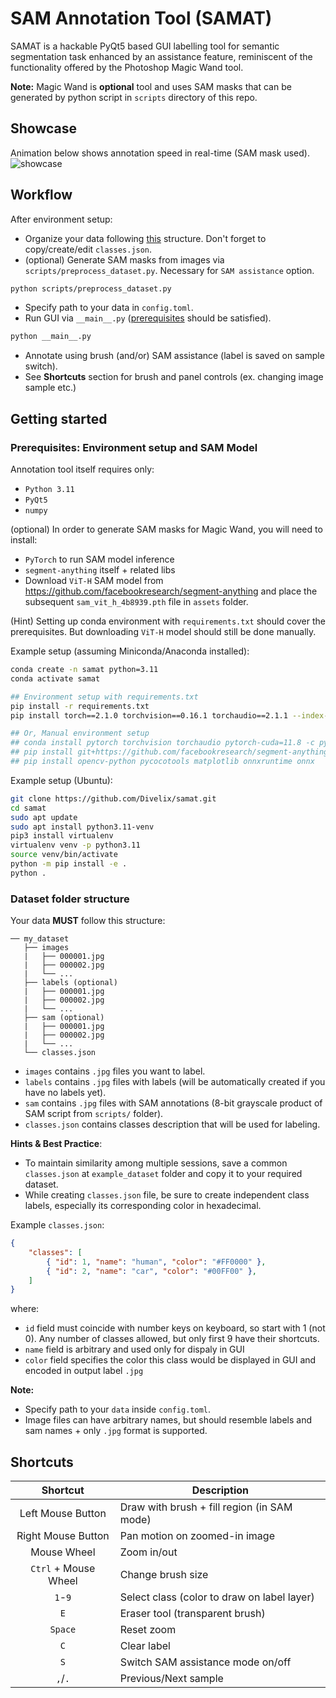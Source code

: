 # SAM Annotation Tool (SAMAT)

SAMAT is a hackable PyQt5 based GUI labelling tool for semantic segmentation task enhanced by an assistance feature, reminiscent of the functionality offered by the Photoshop Magic Wand tool.

**Note:** Magic Wand is **optional** tool and uses SAM masks that can be generated by python script in `scripts` directory of this repo.

## Showcase

Animation below shows annotation speed in real-time (SAM mask used).
![showcase](assets/showcase.gif)

## Workflow

After environment setup:
- Organize your data following [this](#dataset-folder-structure) structure. Don't forget to copy/create/edit `classes.json`.
- (optional) Generate SAM masks from images via `scripts/preprocess_dataset.py`. Necessary for `SAM assistance` option.
```bash 
python scripts/preprocess_dataset.py
```
- Specify path to your data in `config.toml`.
- Run GUI via `__main__.py` ([prerequisites](#prerequisites) should be satisfied).
```bash 
python __main__.py
```
- Annotate using brush (and/or) SAM assistance (label is saved on sample switch).
- See **Shortcuts** section for brush and panel controls (ex. changing image sample etc.)

## Getting started

### Prerequisites: Environment setup and SAM Model

Annotation tool itself requires only:

- `Python 3.11`
- `PyQt5`
- `numpy`

(optional) In order to generate SAM masks for Magic Wand, you will need to install:

- `PyTorch` to run SAM model inference
- `segment-anything` itself + related libs
- Download `ViT-H` SAM model from https://github.com/facebookresearch/segment-anything and place the subsequent `sam_vit_h_4b8939.pth` file in `assets` folder.

(Hint) Setting up conda environment with `requirements.txt` should cover the prerequisites. But downloading `ViT-H` model should still be done manually.

Example setup (assuming Miniconda/Anaconda installed):

```bash
conda create -n samat python=3.11
conda activate samat

## Environment setup with requirements.txt
pip install -r requirements.txt
pip install torch==2.1.0 torchvision==0.16.1 torchaudio==2.1.1 --index-url https://download.pytorch.org/whl/cu118 # cuda support

## Or, Manual environment setup
## conda install pytorch torchvision torchaudio pytorch-cuda=11.8 -c pytorch -c nvidia
## pip install git+https://github.com/facebookresearch/segment-anything.git
## pip install opencv-python pycocotools matplotlib onnxruntime onnx
```

Example setup (Ubuntu):

```bash
git clone https://github.com/Divelix/samat.git
cd samat
sudo apt update
sudo apt install python3.11-venv
pip3 install virtualenv
virtualenv venv -p python3.11
source venv/bin/activate
python -m pip install -e .
python .
```


### Dataset folder structure

Your data **MUST** follow this structure:
```
── my_dataset
   ├── images
   |   ├── 000001.jpg
   |   ├── 000002.jpg
   |   └── ...
   ├── labels (optional)
   |   ├── 000001.jpg
   |   ├── 000002.jpg
   |   └── ...
   ├── sam (optional)
   |   ├── 000001.jpg
   |   ├── 000002.jpg
   |   └── ...
   └── classes.json
```

- `images` contains `.jpg` files you want to label.
- `labels` contains `.jpg` files with labels (will be automatically created if you have no labels yet).
- `sam` contains `.jpg` files with SAM annotations (8-bit grayscale product of SAM script from `scripts/` folder).
- `classes.json` contains classes description that will be used for labeling.


**Hints & Best Practice**: 
- To maintain similarity among multiple sessions, save a common `classes.json` at `example_dataset` folder and copy it to your required dataset.
- While creating `classes.json` file, be sure to create independent class labels, especially its corresponding color in hexadecimal.

Example `classes.json`:

```json
{
    "classes": [
        { "id": 1, "name": "human", "color": "#FF0000" },
        { "id": 2, "name": "car", "color": "#00FF00" },
    ]
}
```

where:

- `id` field must coincide with number keys on keyboard, so start with 1 (not 0). Any number of classes allowed, but only first 9 have their shortcuts.
- `name` field is arbitrary and used only for dispaly in GUI
- `color` field specifies the color this class would be displayed in GUI and encoded in output label `.jpg`

**Note:** 
- Specify path to your `data` inside `config.toml`.
- Image files can have arbitrary names, but should resemble labels and sam names + only `.jpg` format is supported.

## Shortcuts

|                Shortcut               | Description                                          |
| :------------------------------------:| ---------------------------------------------------- |
|           Left Mouse Button           | Draw with brush + fill region (in SAM mode)          |
|           Right Mouse Button          | Pan motion on zoomed-in image                        |
|              Mouse Wheel              | Zoom in/out                                          |
|          `Ctrl` + Mouse Wheel         | Change brush size                                    |
|                `1`-`9`                | Select class (color to draw on label layer)          |
|                  `E`                  | Eraser tool (transparent brush)                      |
|                `Space`                | Reset zoom                                           |
|                  `C`                  | Clear label                                          |
|                  `S`                  | Switch SAM assistance mode on/off                    |
|               `,`/`.`                 | Previous/Next sample                                 |
